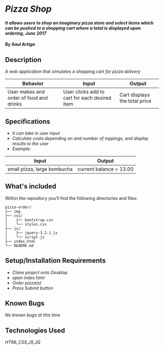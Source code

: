 # _Pizza Shop_

#### _It allows users to shop an imaginary pizza store and select items which can be pushed to a shopping cart where a total is displayed upon ordering, June 2017_

#### By _**Saul Artiga**_

## Description
_A web application that simulates a shopping cart for pizza delivery_

|Behavior|Input|Output|
|---|---|---|
|User makes and order of food and drinks|User clicks add to cart for each desired item|Cart displays the total price|

## Specifications

* _It can take in user input_
* _Calculate costs depending on and number of toppings, and display results to the user_
* _Example:_

|Input|Output|
|---|---|
|small pizza, large kombucha |current balance = 13.00|

## What's included
Within the repository you'll find the following directories and files:

```
pizza-order/
├── img
├── css/
│    ├── bootstrap.css
│    └── styles.css
├── js/
│    ├── jquery-3.2.1.js
│    └── script.js
├── index.html
└── README.md
```

## Setup/Installation Requirements

* _Clone project onto Desktop_
* _open index.html_
* _Order pizza(s)_
* _Press Submit button_

## Known Bugs

_No known bugs at this time_


## Technologies Used

_HTML,CSS,JS,JQ_
